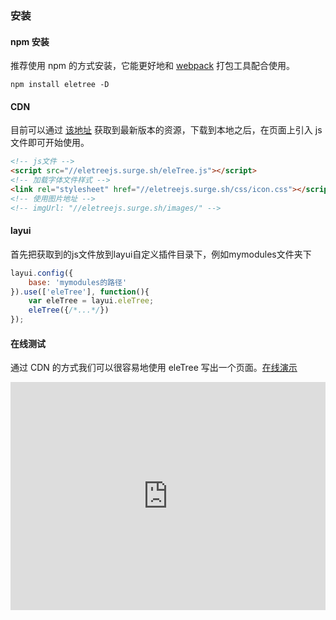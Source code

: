 
### 安装

#### npm 安装

推荐使用 npm 的方式安装，它能更好地和 [webpack](https://webpack.js.org/) 打包工具配合使用。

```shell
npm install eletree -D
```

#### CDN

目前可以通过 [该地址](https://github.com/hsiangleev/eleTree/tree/master/dist/eleTree.js) 获取到最新版本的资源，下载到本地之后，在页面上引入 js 文件即可开始使用。

```html
<!-- js文件 -->
<script src="//eletreejs.surge.sh/eleTree.js"></script>
<!-- 加载字体文件样式 -->
<link rel="stylesheet" href="//eletreejs.surge.sh/css/icon.css"></script>
<!-- 使用图片地址 -->
<!-- imgUrl: "//eletreejs.surge.sh/images/" -->
```

#### layui

首先把获取到的js文件放到layui自定义插件目录下，例如mymodules文件夹下

```js
layui.config({
    base: 'mymodules的路径'
}).use(['eleTree'], function(){
    var eleTree = layui.eleTree;
    eleTree({/*...*/})
});
```

#### 在线测试

通过 CDN 的方式我们可以很容易地使用 eleTree 写出一个页面。[在线演示](https://codepen.io/hsiangleev/pen/ZEQQgyO)

<iframe height="365" style="width: 100%;" scrolling="no" title="ZEQQgyO" src="https://codepen.io/hsiangleev/embed/ZEQQgyO?height=265&theme-id=dark&default-tab=js,result" frameborder="no" allowtransparency="true" allowfullscreen="true">
  See the Pen <a href='https://codepen.io/hsiangleev/pen/ZEQQgyO'>ZEQQgyO</a> by 李祥
  (<a href='https://codepen.io/hsiangleev'>@hsiangleev</a>) on <a href='https://codepen.io'>CodePen</a>.
</iframe>